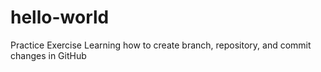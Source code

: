 # hello-world
Practice Exercise
Learning how to create branch, repository, and commit changes in GitHub
